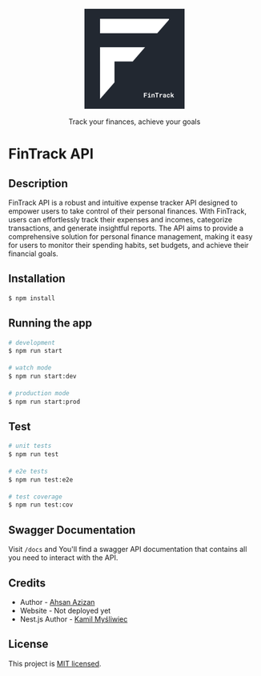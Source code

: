 <p align="center">
  <a href="#" target="blank"><img src="./docs/FinTrack.png" width="200" alt="FinTrack Logo" /></a>
</p>

  <p align="center">Track your finances, achieve your goals</p>
  <!--[![Backers on Open Collective](https://opencollective.com/nest/backers/badge.svg)](https://opencollective.com/nest#backer)
  [![Sponsors on Open Collective](https://opencollective.com/nest/sponsors/badge.svg)](https://opencollective.com/nest#sponsor)-->

# FinTrack API

## Description

FinTrack API is a robust and intuitive expense tracker API designed to empower users to take control of their personal finances. With FinTrack, users can effortlessly track their expenses and incomes, categorize transactions, and generate insightful reports. The API aims to provide a comprehensive solution for personal finance management, making it easy for users to monitor their spending habits, set budgets, and achieve their financial goals.

## Installation

```bash
$ npm install
```

## Running the app

```bash
# development
$ npm run start

# watch mode
$ npm run start:dev

# production mode
$ npm run start:prod
```

## Test

```bash
# unit tests
$ npm run test

# e2e tests
$ npm run test:e2e

# test coverage
$ npm run test:cov
```

## Swagger Documentation

Visit `/docs` and You'll find a swagger API documentation that contains all you need to interact with the API.

## Credits

- Author - [Ahsan Azizan](https://ahsanzizan.xyz)
- Website - Not deployed yet
- Nest.js Author - [Kamil Myśliwiec](https://kamilmysliwiec.com)

## License

This project is [MIT licensed](LICENSE).
